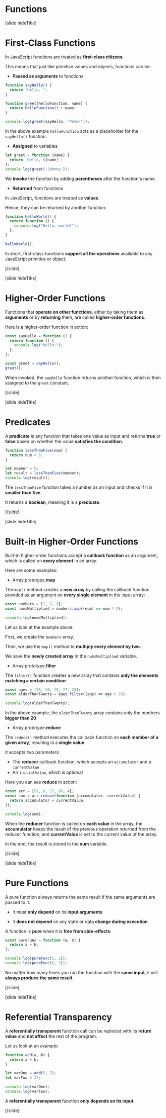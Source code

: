 # Functions

[slide hideTitle]

# First-Class Functions


In JavaScript functions are treated as **first-class citizens**.

This means that just like primitive values and objects, functions can be:

- **Passed as arguments** to functions

```js live
function sayHello() {
  return "Hello, ";
}

function greet(helloFunction, name) {
  return helloFunction() + name;
}

console.log(greet(sayHello, "Peter"));
```

In the above example `helloFunction` acts as a placeholder for the `sayHello()` function.

- **Assigned** to variables

```js live
let greet = function (name) {
  return `Hello, ${name}`;
};
console.log(greet('Johnny'));
```

We **invoke** the function by adding **parentheses** after the function's name.

- **Returned** from functions

In JavaScript, functions are treated as **values**.

Hence, they can be returned by another function:

```js live
function helloWorld() {
  return function () {
    console.log("Hello, world!");
  };
}

helloWorld();
```

In short, first-class functions **support all the operations** available to any JavaScript primitive or object.

[/slide]

[slide hideTitle]

# Higher-Order Functions

Functions that **operate on other functions**, either by taking them as **arguments** or by **returning** them, are called **higher-order functions**.

Here is a higher-order function in action:

```js live
const sayHello = function () {
  return function () {
    console.log("Hello!");
  };
};

const greet = sayHello();
greet();
```

When invoked, the `sayHello` function returns another function, which is then assigned to the `greet` constant.

[/slide]

[slide hideTitle]

# Predicates


A **predicate** is any function that takes one value as input and returns **true** or **false** based on whether the value **satisfies the condition**.

```js live
function lessThanFive(num) {
  return num < 5;
}

let number = 5;
let result = lessThanFive(number);
console.log(result);
```

The `lessThanFive` function takes a number as an input and checks if it is **smaller than five**.

It returns a **boolean**, meaning it is a **predicate**.

[/slide]

[slide hideTitle]

# Built-in Higher-Order Functions

Built\-in higher-order functions accept a **callback function** as an argument, which is called on **every element** in an array.

Here are some examples:

- Array.prototype.**map**

The `map()` method creates a **new array** by calling the callback function provided as an argument on **every single element** in the input array:

```js live
const numbers = [1, 2, 3];
const numsMultiplied = numbers.map((num) => num * 2);

console.log(numsMultiplied);
```

Let us look at the example above.

First, we create the `numbers` array.

Then, we use the `map()` method to **multiply every element by two**.

We save the **newly created array** in the `numsMultiplied` variable.

- Array.prototype.**filter**

The `filter()` function creates a new array that contains **only the elements matching a certain condition**:

```js live
const ages = [18, 20, 19, 27, 23];
const olderThanTwenty = ages.filter((age) => age > 20);

console.log(olderThanTwenty);
```

In the above example, the `olderThanTwenty` array contains only the numbers **bigger than 20**.

- Array.prototype.**reduce**

The `reduce()` method executes the callback function on **each member of a given array**, resulting in a **single value**.

It accepts two parameters:

- The **reducer** callback function, which accepts an `accumulator` and a `currentValue`
- An `initialValue`, which is optional

Here you can see **reduce** in action:

```js live
const arr = [51, 8, 17, 80, 4];
const sum = arr.reduce(function (accumulator, currentValue) {
  return accumulator + currentValue;
});

console.log(sum);
```

When the **reducer** function is called on **each value** in the array, the **accumulator** keeps the result of the previous operation returned from the reducer function, and **currentValue** is set to the current value of the array.

In the end, the result is stored in the **sum** variable.

[/slide]

[slide hideTitle]

# Pure Functions

A pure function always returns the same result if the same arguments are passed to it:

- It must **only depend** on its **input arguments**

- It **does not depend** on any state or data **change during execution**

A function is **pure** when it is **free from side-effects**:

```js live
const pureFunc = function (a, b) {
  return a + b;
};

console.log(pureFunc(5, 2));
console.log(pureFunc(5, 2));
```

No matter how many times you run the function with the **same input**, it will **always produce the same result**.

[/slide]

[slide hideTitle]

# Referential Transparency


A **referentially transparent** function call can be replaced with its **return value** and **not affect** the rest of the program.

Let us look at an example:

```js live
function add(a, b) {
  return a + b;
}

let varOne = add(5, 7);
let varTwo = 12;

console.log(varOne);
console.log(varTwo);
```

A **referentially transparent** function **only depends on its input**.

[/slide]
